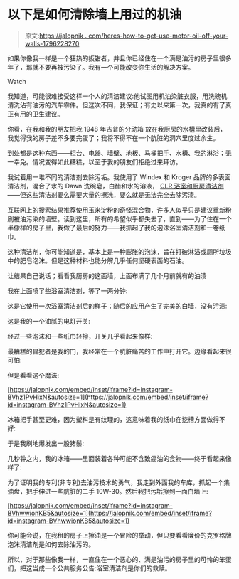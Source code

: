 # 以下是如何清除墙上用过的机油

> 原文:[https://jalopnik . com/heres-how-to-get-use-motor-oil-off-your-walls-1796228270](https://jalopnik.com/heres-how-to-get-used-motor-oil-off-of-your-walls-1796228270)

如果你像我一样是一个狂热的扳钳者，并且你已经住在一个满是油污的房子里很多年了，那就不要再被污染了。我有一个可能改变你生活的解决方案。

Watch

我知道，可能很难接受这样一个人的清洁建议:他试图用机油染脏衣服，用洗碗机 清洗沾有油污的汽车零件。但这次不同，我保证；有史以来第一次，我真的有了真正有用的卫生建议。

你看，在我和我的朋友把我 1948 年吉普的分动箱 放在我厨房的水槽里改装后，我觉得我的房子差不多要完蛋了；我将不得不在一个肮脏的洞穴里度过余生。

到处都是这种东西——柜台、电器、墙壁、地板、马桶把手、水槽、我的淋浴；无一幸免。情况变得如此糟糕，以至于我的朋友们拒绝过来拜访。

我试着用一堆不同的清洁剂去除污垢。我使用了 Windex 和 Kroger 品牌的多表面清洁剂，混合了水的 Dawn 洗碗皂，白醋和水的溶液， [CLR 浴室和厨房清洁剂](https://www.walmart.com/ip/CLR-BATHROOM-KITCH/15716789)——但这些清洁剂要么需要大量的擦洗，要么就是无法完全去除污渍。

互联网上的搜索结果推荐使用玉米淀粉的奇怪混合物，许多人似乎只是建议重新粉刷被油污染的墙壁。读到这里，所有的希望似乎都失去了，直到——为了住在一个半像样的房子里，我做了最后的努力——我抓起了我的泡沫浴室清洁剂和一卷纸巾。

这种清洁剂，你可能知道是，基本上是一种膨胀的泡沫，旨在打破淋浴或厕所垃圾中的肥皂泡沫。但是这种材料也能分解几乎任何坚硬表面的石油。

让结果自己说话；看看我厨房的这面墙，上面布满了几个月前就有的油渍

我在上面喷了些浴室清洁剂，等了一两分钟:

这是它使用一次浴室清洁剂后的样子；随后的应用产生了完美的白墙，没有污渍:

这是我的一个油腻的电灯开关:

经过一些泡沫和一些纸巾轻擦，开关几乎看起来像样:

最糟糕的冒犯者是我的门，我经常在一个肮脏痛苦的工作中打开它。边缘看起来很可怕:

但是看看这个魔法:

 [https://jalopnik.com/embed/inset/iframe?id=instagram-BVhz1PvHixN&autosize=1](https://jalopnik.com/embed/inset/iframe?id=instagram-BVhz1PvHixN&autosize=1) 

冰箱把手甚至更难，因为塑料是有纹理的，这意味着我的纸巾在挖槽方面做得不好:

于是我刷地爆发出一股猪鬃:

几秒钟之内，我的冰箱——里面装着各种可能不含致癌油的食物——终于看起来像样了:

为了证明我的专利(非专利)去油污技术的勇气，我走到外面我的车库，抓起一个集油盘，把手伸进一些肮脏的二手 10W-30。然后我把污垢擦到一面白墙上:

 [https://jalopnik.com/embed/inset/iframe?id=instagram-BVhwwionKB5&autosize=1](https://jalopnik.com/embed/inset/iframe?id=instagram-BVhwwionKB5&autosize=1) 

你可能会说，在我租的房子上擦油是一个冒险的举动，但只要看看廉价的克罗格牌泡沫清洁剂是如何去除油污的。

所以，对于那些像我一样，一直住在一个恶心的、满是油污的房子里的可怜的笨蛋们，把这当成一个公共服务公告:浴室清洁剂是你们的救赎。